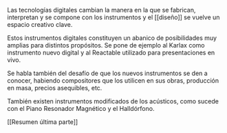 Las tecnologías digitales cambian la manera en la que se fabrican, interpretan y se compone con los instrumentos y el [[diseño]] se vuelve un espacio creativo clave.

Estos instrumentos digitales constituyen un abanico de posibilidades muy amplias para distintos propósitos. Se pone de ejemplo al Karlax como instrumento nuevo digital y al Reactable utilizado para presentaciones en vivo.

Se habla también del desafío de que los nuevos instrumentos se den a conocer, habiendo compositores que los utilicen en sus obras, producción en masa, precios asequibles, etc. 

También existen instrumentos modificados de los acústicos, como sucede con el Piano Resonador Magnético y el Halldórfono.


[[Resumen última parte]]